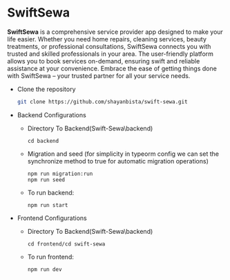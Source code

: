 # SwiftSewa

**SwiftSewa** is a comprehensive service provider app designed to make your life easier. Whether you need home repairs, cleaning services, beauty treatments, or professional consultations, SwiftSewa connects you with trusted and skilled professionals in your area. The user-friendly platform allows you to book services on-demand, ensuring swift and reliable assistance at your convenience. Embrace the ease of getting things done with SwiftSewa – your trusted partner for all your service needs.

- Clone the repository

  ```sh
  git clone https://github.com/shayanbista/swift-sewa.git

  ```

- Backend Configurations

  - Directory To Backend(Swift-Sewa\backend)

    ```
    cd backend

    ```

  - Migration and seed (for simplicity in typeorm config we can set the synchronize method to true for automatic migration operations)

    ```
    npm run migration:run
    npm run seed

    ```

  - To run backend:
    ```
    npm run start
    ```

- Frontend Configurations

  - Directory To Backend(Swift-Sewa\backend)

    ```
    cd frontend/cd swift-sewa

    ```

  - To run frontend:
    ```
    npm run dev
    ```
